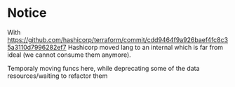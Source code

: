 # Notice
With https://github.com/hashicorp/terraform/commit/cdd9464f9a926baef4fc8c35a3110d7996282ef7 Hashicorp moved lang to an internal 
which is far from ideal (we cannot consume them anymore). 

Temporaly moving funcs here, while deprecating some of the data resources/waiting to refactor them
